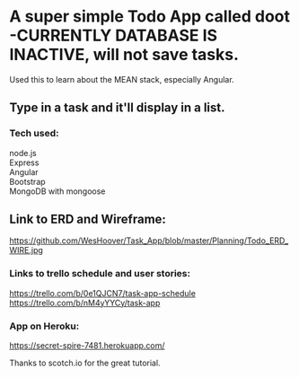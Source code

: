# A super simple Todo App called doot  -CURRENTLY DATABASE IS INACTIVE, will not save tasks.
Used this to learn about the MEAN stack, especially Angular.

## Type in a task and it'll display in a list.  

### Tech used:  
node.js  
Express  
Angular  
Bootstrap  
MongoDB with mongoose  


## Link to ERD and Wireframe:  
https://github.com/WesHoover/Task_App/blob/master/Planning/Todo_ERD_WIRE.jpg  

### Links to trello schedule and user stories:  
https://trello.com/b/0e1QJCN7/task-app-schedule  
https://trello.com/b/nM4yYYCy/task-app  

### App on Heroku:  
https://secret-spire-7481.herokuapp.com/

Thanks to scotch.io for the great tutorial.
